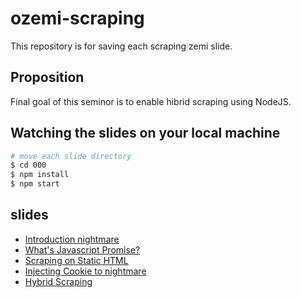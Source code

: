 ozemi-scraping
====

This repository is for saving each scraping zemi slide.

Proposition
----

Final goal of this seminor is to enable hibrid scraping using NodeJS.

Watching the slides on your local machine
----

```bash
# move each slide directory
$ cd 000
$ npm install
$ npm start
```

slides
----

* [Introduction nightmare](https://jumpeiarashi.github.io/ozemi-scraping/000)
* [What's Javascript Promise?](https://jumpeiarashi.github.io/ozemi-scraping/001)
* [Scraping on Static HTML](https://jumpeiarashi.github.io/ozemi-scraping/002)
* [Injecting Cookie to nightmare](https://jumpeiarashi.github.io/ozemi-scraping/003)
* [Hybrid Scraping](https://jumpeiarashi.github.io/ozemi-scraping/004)
